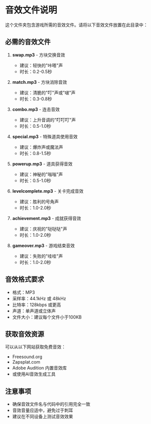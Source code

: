 # 音效文件说明

这个文件夹包含游戏所需的音效文件。请将以下音效文件放置在此目录中：

## 必需的音效文件

1. **swap.mp3** - 方块交换音效
   - 建议：轻快的"咔嗒"声
   - 时长：0.2-0.5秒

2. **match.mp3** - 方块消除音效
   - 建议：清脆的"叮"声或"啵"声
   - 时长：0.3-0.8秒

3. **combo.mp3** - 连击音效
   - 建议：上升音调的"叮叮叮"声
   - 时长：0.5-1.0秒

4. **special.mp3** - 特殊道具使用音效
   - 建议：爆炸声或魔法声
   - 时长：0.8-1.5秒

5. **powerup.mp3** - 道具获得音效
   - 建议：神秘的"嗡嗡"声
   - 时长：0.5-1.0秒

6. **levelcomplete.mp3** - 关卡完成音效
   - 建议：胜利的号角声
   - 时长：1.0-2.0秒

7. **achievement.mp3** - 成就获得音效
   - 建议：庆祝的"哒哒哒"声
   - 时长：1.0-2.0秒

8. **gameover.mp3** - 游戏结束音效
   - 建议：失败的"哇哇"声
   - 时长：1.0-2.0秒

## 音效格式要求

- 格式：MP3
- 采样率：44.1kHz 或 48kHz
- 比特率：128kbps 或更高
- 声道：单声道或立体声
- 文件大小：建议每个文件小于100KB

## 获取音效资源

可以从以下网站获取免费音效：
- Freesound.org
- Zapsplat.com
- Adobe Audition 内置音效库
- 或使用AI音效生成工具

## 注意事项

- 确保音效文件名与代码中的引用完全一致
- 音效音量应适中，避免过于刺耳
- 建议在不同设备上测试音效效果
